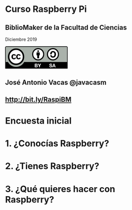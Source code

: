# Curso Raspberry Pi

## BiblioMaker de la Facultad de Ciencias

Diciembre 2019

![CC](./images/Licencia_CC.png)

## José Antonio Vacas  @javacasm

## http://bit.ly/RaspiBM

# Encuesta inicial

# 1. ¿Conocías Raspberry?

# 2. ¿Tienes Raspberry?

# 3. ¿Qué quieres hacer con Raspberry?
